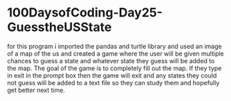 # 100DaysofCoding-Day25-GuesstheUSState

for this program i imported the pandas and turtle library and used an image of a map of the us and created a game where the user will be given multiple chances
to guess a state and whatever state they guess will be added to the map. The goal of the game is to completely fill out the map. If they type in exit in the
prompt box then the game will exit and any states they could not guess will be added to a text file so they can study them and hopefully get better next 
time.
